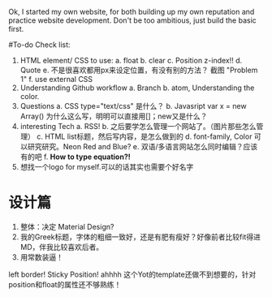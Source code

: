 Ok, I started my own website, for both building up my own reputation and practice website development.
Don't be too ambitious, just build the basic first.

#To-do Check list:
1. HTML element/ CSS to use:
  a. float
  b. clear
  c. Position
      z-index!!
  d. Quote
  e. 不是很喜欢都用px来设定位置，有没有别的方法？
      截图 "Problem 1"
  f. use external CSS
2. Understanding Github workflow
  a. Branch
  b. atom, Understanding the color.
3. Questions
  a. CSS type="text/css" 是什么？
  b. Javasript
      var x = new Array()  为什么这么写，明明可以直接用[]；new又是什么？
4. interesting Tech
  a. RSS!
  b. 之后要学怎么管理一个网站了。（图片那些怎么管理）
  c. HTML list标题，然后写内容，是怎么做到的
  d. font-family, Color 可以研究研究。Neon Red and Blue?
  e. 双语/多语言网站怎么同时编辑？应该有的吧
  f. **How to type equation?!**
5. 想找一个logo for myself.可以的话其实也需要个好名字

# 设计篇
1. 整体：决定 Material Design?
2. 我的Greek标题，字体的粗细一致好，还是有肥有瘦好？好像前者比较fit得进MD，伴我比较喜欢后者。
3. 用常数装逼！


left border! Sticky Position! ahhhh 这个Yot的template还做不到想要的，针对position和float的属性还不够熟练！
